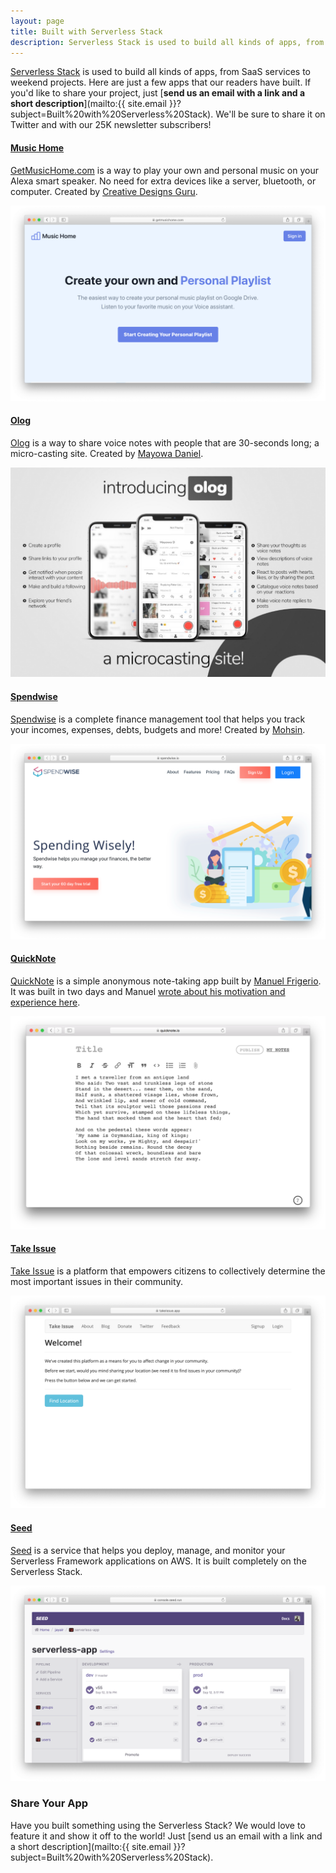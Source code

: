 ```yaml
---
layout: page
title: Built with Serverless Stack
description: Serverless Stack is used to build all kinds of apps, from SaaS services to weekend projects. Here we are showcasing a few apps built by our readers.
---
```


[Serverless Stack](/) is used to build all kinds of apps, from SaaS services to weekend projects. Here are just a few apps that our readers have built. If you'd like to share your project, just [**send us an email with a link and a short description**](mailto:{{ site.email }}?subject=Built%20with%20Serverless%20Stack). We'll be sure to share it on Twitter and with our 25K newsletter subscribers!

#### [Music Home](https://getmusichome.com/)

[GetMusicHome.com](https://getmusichome.com) is a way to play your own and personal music on your Alexa smart speaker. No need for extra devices like a server, bluetooth, or computer. Created by [Creative Designs Guru](https://creativedesignsguru.com).

[![Music Home screenshot](/assets/showcase/music-home.png)](https://getmusichome.com/)

#### [Olog](https://olog.me)

[Olog](https://olog.me) is a way to share voice notes with people that are 30-seconds long; a micro-casting site. Created by [Mayowa Daniel](https://mayowa.me).

[![Olog screenshot](/assets/showcase/olog.jpeg)](https://olog.me)

#### [Spendwise](https://spendwise.io)

[Spendwise](https://spendwise.io) is a complete finance management tool that helps you track your incomes, expenses, debts, budgets and more! Created by [Mohsin](https://twitter.com/spendwise_io).

[![Spendwise screenshot](/assets/showcase/spendwise.png)](https://spendwise.io)

#### [QuickNote](https://quicknote.io/)

[QuickNote](https://quicknote.io) is a simple anonymous note-taking app built by [Manuel Frigerio](https://twitter.com/@mnlfrgr). It was built in two days and Manuel [wrote about his motivation and experience here](https://manuel.friger.io/blog/quicknote). 

[![QuickNote screenshot](/assets/showcase/quicknote.png)](https://quicknote.io/)

#### [Take Issue](https://takeissue.app)

[Take Issue](https://takeissue.app) is a platform that empowers citizens to collectively determine the most important issues in their community. 

[![Take Issue screenshot](/assets/showcase/take-issue.png)](https://takeissue.app)

#### [Seed](https://seed.run)

[Seed](https://seed.run) is a service that helps you deploy, manage, and monitor your Serverless Framework applications on AWS. It is built completely on the Serverless Stack.

[![Seed screenshot](/assets/showcase/seed.png)](https://seed.run)

### Share Your App

Have you built something using the Serverless Stack? We would love to feature it and show it off to the world! Just [send us an email with a link and a short description](mailto:{{ site.email }}?subject=Built%20with%20Serverless%20Stack).
